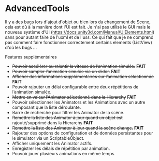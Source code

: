 # AdvancedTools

Il y a des bugs lors d'ajout d'objet ou bien lors du changement de Scene, cela est dû à la manière dont l'UI est fait.
Je n'ai pas utilisé le GUI mais le nouveau système d'UI (https://docs.unity3d.com/Manual/UIElements.html) sans pour autant faire de l'uxml et de l'uss.
Ce qui fait que je ne comprend pas comment faire fonctionner correctement certains elements (ListView) d'où les bugs ...

Features supplémentaires
- ~~Pouvoir accélérer ou ralentir la vitesse de l’animation simulée.~~                                        **FAIT**
- ~~Pouvoir sampler l’animation simulée via un slider.~~                                                      **FAIT**
- ~~Afficher des informations supplémentaires sur l’animation sélectionnée~~                                  **FAIT**
- Pouvoir rajouter un délai configurable entre deux répétitions de l’animation simulée.
- ~~Mettre en valeur l’Animator sélectionné dans la Hierarchy~~                                               **FAIT**
- Pouvoir sélectionner les Animators et les Animations avec un autre composant que la liste
déroulante.
- Barre de recherche pour filtrer les Animator de la scène.
- ~~Remettre la liste des Animator à jour quand un objet est rajouté/supprimé dans la Hierarchy~~             **FAIT**
- ~~Remettre la liste des Animator à jour quand la scène change.~~                                            **FAIT**
- Rajouter des options de configuration et de données persistantes pour le simulator via un
ScriptableObject.
- Afficher uniquement les Animator actifs.
- Enregistrer les délais de répétition par animation.
- Pouvoir jouer plusieurs animations en même temps.
